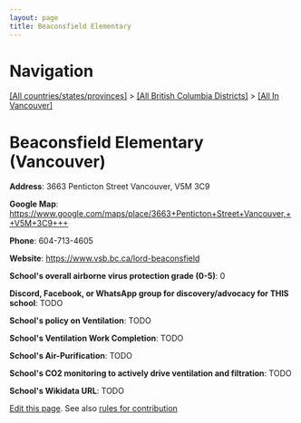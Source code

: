 ```yaml
---
layout: page
title: Beaconsfield Elementary
---
```

# Navigation

[[All countries/states/provinces]](../../..) > [[All British Columbia Districts]](../..) > [[All In Vancouver]](..)

# Beaconsfield Elementary (Vancouver)

**Address**: 3663 Penticton Street Vancouver,  V5M 3C9

**Google Map**: <https://www.google.com/maps/place/3663+Penticton+Street+Vancouver,++V5M+3C9+++>

**Phone**: 604-713-4605

**Website**: <https://www.vsb.bc.ca/lord-beaconsfield>

**School's overall airborne virus protection grade (0-5)**: 0

**Discord, Facebook, or WhatsApp group for discovery/advocacy for THIS school**: TODO

**School's policy on Ventilation**: TODO

**School's Ventilation Work Completion**: TODO

**School's Air-Purification**: TODO

**School's CO2 monitoring to actively drive ventilation and filtration**: TODO

**School's Wikidata URL**: TODO


[Edit this page](https://github.com/ventilate-schools/BC/edit/main/././Vancouver/Beaconsfield_Elementary.md). See also [rules for contribution](../../../contribution-rules/)